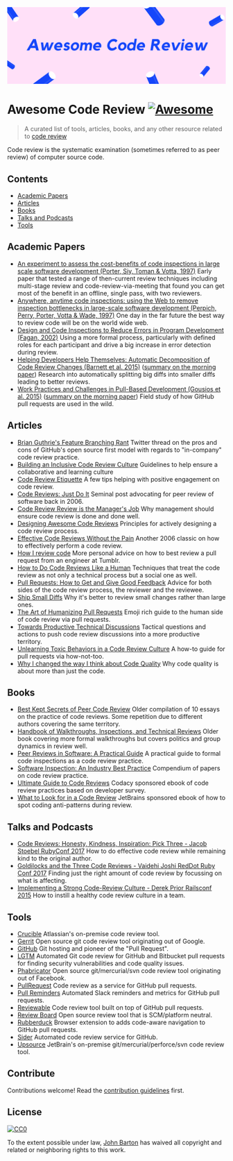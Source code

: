 <img src="Awesome Code Review.png" alt="Awesome Code Review" />

# Awesome Code Review [![Awesome](https://cdn.rawgit.com/sindresorhus/awesome/d7305f38d29fed78fa85652e3a63e154dd8e8829/media/badge.svg)](https://github.com/sindresorhus/awesome)

> A curated list of tools, articles, books, and any other resource related to [code review](https://en.wikipedia.org/wiki/Code_review)

Code review is the systematic examination (sometimes referred to as peer review) of computer source code.

## Contents

- [Academic Papers](#academic-papers)
- [Articles](#articles)
- [Books](#books)
- [Talks and Podcasts](#talks-and-podcasts)
- [Tools](#tools)

## Academic Papers

- [An experiment to assess the cost-benefits of code inspections in large scale software development (Porter, Siy, Toman & Votta, 1997)](http://laser.cs.umass.edu/courses/cs521-621.Fall10/documents/PorterSiyetal.pdf) Early paper that tested a range of then-current review techniques including multi-stage review and code-review-via-meeting that found you can get most of the benefit in an offline, single pass, with two reviewers.
- [Anywhere, anytime code inspections: using the Web to remove inspection bottlenecks in large-scale software development (Perpich, Perry, Porter, Votta & Wade, 1997)](https://dl.acm.org/citation.cfm?id=253234) One day in the far future the best way to review code will be on the world wide web.
- [Design and Code Inspections to Reduce Errors in Program Development (Fagan, 2002)](https://link.springer.com/chapter/10.1007/978-3-642-59412-0_35) Using a more formal process, particularly with defined roles for each participant and drive a big increase in error detection during review.
- [Helping Developers Help Themselves: Automatic Decomposition of Code Review Changes (Barnett et al. 2015)](http://research.microsoft.com/pubs/238937/barnett2015hdh.pdf) ([summary on the morning paper](https://blog.acolyer.org/2015/06/26/helping-developers-help-themselves-automatic-decomposition-of-code-review-changes/)) Research into automatically splitting big diffs into smaller diffs leading to better reviews.
- [Work Practices and Challenges in Pull-Based Development (Gousios et al. 2015)](http://swerl.tudelft.nl/twiki/pub/Main/TechnicalReports/TUD-SERG-2014-013.pdf) ([summary on the morning paper](https://blog.acolyer.org/2015/06/23/work-practices-and-challenges-in-pull-based-development/)) Field study of how GitHub pull requests are used in the wild.

## Articles

- [Brian Guthrie's Feature Branching Rant](https://twitter.com/bguthrie/status/937750796334174209) Twitter thread on the pros and cons of GitHub's open source first model with regards to "in-company" code review practice.
- [Building an Inclusive Code Review Culture](https://blog.plaid.com/building-an-inclusive-code-review-culture/) Guidelines to help ensure a collaborative and learning culture
- [Code Review Etiquette](https://css-tricks.com/code-review-etiquette/) A few tips helping with positive engagement on code review.
- [Code Reviews: Just Do It](https://blog.codinghorror.com/code-reviews-just-do-it/) Seminal post advocating for peer review of software back in 2006.
- [Code Review Review is the Manager's Job](https://hecate.co/blog/code-review-review-is-the-managers-job) Why management should ensure code review is done and done well.
- [Designing Awesome Code Reviews](https://medium.com/unpacking-trunk-club/designing-awesome-code-reviews-5a0d9cd867e3) Principles for actively designing a code review process.
- [Effective Code Reviews Without the Pain](https://www.developer.com/tech/article.php/3579756/Effective-Code-Reviews-Without-the-Pain.htm) Another 2006 classic on how to effectively perform a code review.
- [How I review code](https://engineering.tumblr.com/post/170040992289/how-i-review-code) More personal advice on how to best review a pull request from an engineer at Tumblr.
- [How to Do Code Reviews Like a Human](https://mtlynch.io/human-code-reviews-1/) Techniques that treat the code review as not only a technical process but a social one as well.
- [Pull Requests: How to Get and Give Good Feedback](https://kickstarter.engineering/pull-requests-how-to-get-and-give-good-feedback-f573469f0c44) Advice for both sides of the code review process, the reviewer and the reviewee.
- [Ship Small Diffs](https://blog.skyliner.io/ship-small-diffs-741308bec0d1) Why it's better to review small changes rather than large ones.
- [The Art of Humanizing Pull Requests](https://blog.usejournal.com/the-art-of-humanizing-pull-requests-prs-b520588eb345) Emoji rich guide to the human side of code review via pull requests.
- [Towards Productive Technical Discussions](https://cate.blog/2018/07/03/towards-productive-technical-discussions/) Tactical questions and actions to push code review discussions into a more productive territory.
- [Unlearning Toxic Behaviors in a Code Review Culture](https://medium.com/@sandya.sankarram/unlearning-toxic-behaviors-in-a-code-review-culture-b7c295452a3c) A how-to guide for pull requests via how-not-too.
- [Why I changed the way I think about Code Quality](https://medium.freecodecamp.org/why-i-changed-the-way-i-think-about-code-quality-88c5d8d57e68) Why code quality is about more than just the code.

## Books

- [Best Kept Secrets of Peer Code Review](https://www.goodreads.com/book/show/1563457.Best_Kept_Secrets_of_Peer_Code_Review) Older compilation of 10 essays on the practice of code reviews. Some repetition due to different authors covering the same territory.
- [Handbook of Walkthroughs, Inspections, and Technical Reviews](https://www.amazon.com/Handbook-Walkthroughs-Inspections-Technical-Reviews/dp/0932633196) Older book covering more formal walkthroughs but covers politics and group dynamics in review well.
- [Peer Reviews in Software: A Practical Guide](https://www.amazon.com/Peer-Reviews-Software-Practical-Guide/dp/0201734850) A practical guide to formal code inspections as a code review practice.
- [Software Inspection: An Industry Best Practice](https://www.amazon.com/Software-Inspection-Industry-Best-Practice/dp/0818673400) Compendium of papers on code review practice.
- [Ultimate Guide to Code Reviews](https://www.codacy.com/ebooks/guide-to-code-reviews) Codacy sponsored ebook of code review practices based on developer survey.
- [What to Look for in a Code Review](https://leanpub.com/whattolookforinacodereview) JetBrains sponsored ebook of how to spot coding anti-patterns during review.

## Talks and Podcasts

- [Code Reviews: Honesty, Kindness, Inspiration: Pick Three - Jacob Stoebel RubyConf 2017](http://confreaks.tv/videos/rubyconf2017-code-reviews-honesty-kindness-inspiration-pick-three) How to do effective code review while remaining kind to the original author.
- [Goldilocks and the Three Code Reviews - Vaidehi Joshi RedDot Ruby Conf 2017](https://confreaks.tv/videos/reddotrubyconf2017-goldilocks-and-the-three-code-reviews) Finding just the right amount of code review by focussing on what is affecting.
- [Implementing a Strong Code-Review Culture - Derek Prior Railsconf 2015](https://www.youtube.com/watch?v=PJjmw9TRB7s) How to instill a healthy code review culture in a team.

## Tools

- [Crucible](https://www.atlassian.com/software/crucible) Atlassian's on-premise code review tool.
- [Gerrit](https://www.gerritcodereview.com/) Open source git code review tool originating out of Google.
- [GitHub](https://github.com) Git hosting and pioneer of the "Pull Request".
- [LGTM](https://lgtm.com) Automated Git code review for GitHub and Bitbucket pull requests for finding security vulnerabilities and code quality issues.
- [Phabricator](https://www.phacility.com/phabricator/) Open source git/mercurial/svn code review tool originating out of Facebook.
- [PullRequest](https://www.pullrequest.com/) Code review as a service for GitHub pull requests.
- [Pull Reminders](https://pullreminders.com) Automated Slack reminders and metrics for GitHub pull requests.
- [Reviewable](https://reviewable.io/) Code review tool built on top of GitHub pull requests.
- [Review Board](https://www.reviewboard.org/) Open source review tool that is SCM/platform neutral.
- [Rubberduck](https://www.rubberduck.io) Browser extension to adds code-aware navigation to GitHub pull requests.
- [Sider](https://sider.review/) Automated code review service for GitHub.
- [Upsource](https://www.jetbrains.com/upsource/) JetBrain's on-premise git/mercurial/perforce/svn code review tool.

## Contribute

Contributions welcome! Read the [contribution guidelines](contributing.md) first.

## License

[![CC0](http://mirrors.creativecommons.org/presskit/buttons/88x31/svg/cc-zero.svg)](http://creativecommons.org/publicdomain/zero/1.0)

To the extent possible under law, [John Barton](https://johnbarton.co) has waived all copyright and
related or neighboring rights to this work.
